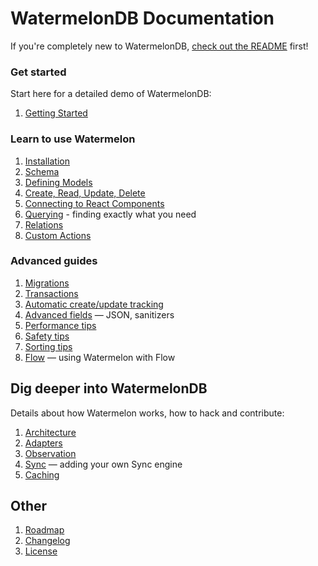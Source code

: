 # WatermelonDB Documentation

If you're completely new to WatermelonDB, [check out the README](../README.md) first!

### Get started

Start here for a detailed demo of WatermelonDB:

1. [Getting Started](./GettingStarted.md)

### Learn to use Watermelon

1. [Installation](./Installation.md)
1. [Schema](./Schema.md)
1. [Defining Models](./Model.md)
1. [Create, Read, Update, Delete](./CRUD.md)
1. [Connecting to React Components](./Components.md)
1. [Querying](./Query.md) - finding exactly what you need
1. [Relations](./Relation.md)
1. [Custom Actions](./Actions.md)

### Advanced guides

1. [Migrations](./Advanced/Migrations.md)
1. [Transactions](./Advanced/Transactions.md)
1. [Automatic create/update tracking](./Advanced/CreateUpdateTracking.md)
1. [Advanced fields](./Advanced/AdvancedFields.md) — JSON, sanitizers
1. [Performance tips](./Advanced/Performance.md)
1. [Safety tips](./Advanced/Safety.md)
1. [Sorting tips](./Advanced/Sorting.md)
1. [Flow](./Advanced/Flow.md) — using Watermelon with Flow

## Dig deeper into WatermelonDB

Details about how Watermelon works, how to hack and contribute:

1. [Architecture](./Implementation/Architecture.md)
1. [Adapters](./Implementation/Adapters.md)
1. [Observation](./Implementation/Observation.md)
1. [Sync](./Implementation/Sync.md) — adding your own Sync engine
1. [Caching](./Implementation/Caching.md)

## Other

1. [Roadmap](./Roadmap.md)
1. [Changelog](../CHANGELOG.md)
1. [License](../LICENSE)
